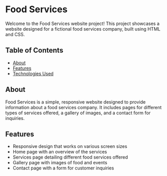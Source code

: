 # Food Services

Welcome to the Food Services website project! This project showcases a website designed for a fictional food services company, built using HTML and CSS.

## Table of Contents

- [About](#about)
- [Features](#features)
- [Technologies Used](#technologies-used)

## About

Food Services is a simple, responsive website designed to provide information about a food services company. It includes pages for different types of services offered, a gallery of images, and a contact form for inquiries.

## Features

- Responsive design that works on various screen sizes
- Home page with an overview of the services
- Services page detailing different food services offered
- Gallery page with images of food and events
- Contact page with a form for customer inquiries

